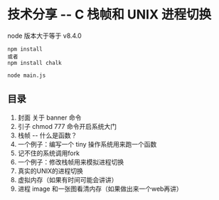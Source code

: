 # 技术分享 -- C 栈帧和 UNIX 进程切换

node 版本大于等于 v8.4.0

```
npm install
或者
npm install chalk

node main.js
```

## 目录

1. 封面 关于 banner 命令
2. 引子 chmod 777 命令开启系统大门
3. 栈帧 -- 什么是函数？
4. 一个例子：编写一个 tiny 操作系统用来跑一个函数
5. 记不住的系统调用fork
6. 一个例子：修改栈帧用来模拟进程切换
7. 真实的UNIX的进程切换
7. 虚拟内存（如果有时间可能会讲讲）
8. 进程 image 和一张图看清内存（如果做出来一个web再讲）


